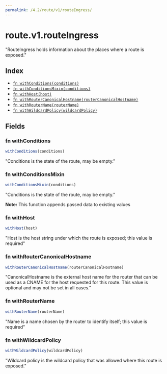 ```yaml
---
permalink: /4.2/route/v1/routeIngress/
---
```


# route.v1.routeIngress

"RouteIngress holds information about the places where a route is exposed."

## Index

* [`fn withConditions(conditions)`](#fn-withconditions)
* [`fn withConditionsMixin(conditions)`](#fn-withconditionsmixin)
* [`fn withHost(host)`](#fn-withhost)
* [`fn withRouterCanonicalHostname(routerCanonicalHostname)`](#fn-withroutercanonicalhostname)
* [`fn withRouterName(routerName)`](#fn-withroutername)
* [`fn withWildcardPolicy(wildcardPolicy)`](#fn-withwildcardpolicy)

## Fields

### fn withConditions

```ts
withConditions(conditions)
```

"Conditions is the state of the route, may be empty."

### fn withConditionsMixin

```ts
withConditionsMixin(conditions)
```

"Conditions is the state of the route, may be empty."

**Note:** This function appends passed data to existing values

### fn withHost

```ts
withHost(host)
```

"Host is the host string under which the route is exposed; this value is required"

### fn withRouterCanonicalHostname

```ts
withRouterCanonicalHostname(routerCanonicalHostname)
```

"CanonicalHostname is the external host name for the router that can be used as a CNAME for the host requested for this route. This value is optional and may not be set in all cases."

### fn withRouterName

```ts
withRouterName(routerName)
```

"Name is a name chosen by the router to identify itself; this value is required"

### fn withWildcardPolicy

```ts
withWildcardPolicy(wildcardPolicy)
```

"Wildcard policy is the wildcard policy that was allowed where this route is exposed."